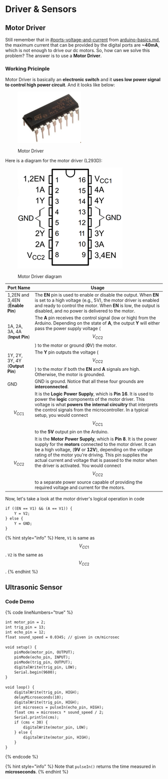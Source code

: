 # Driver & Sensors

## Motor Driver

Still remember that in [#ports-voltage-and-current](arduino-basics.md#ports-voltage-and-current "mention") from [arduino-basics.md](arduino-basics.md "mention"), the maximum current that can be provided by the digital ports are **\~40mA**, which is not enough to drive our dc motors. So, how can we solve this problem? The answer is to use a **Motor Driver**.

### Working Pricinple

Motor Driver is basically an **electronic switch** and it **uses low power signal to control high power circuit**. And it looks like below:

<figure><img src="../../.gitbook/assets/motor-driver.png" alt="" width="202"><figcaption><p>Motor Driver</p></figcaption></figure>

Here is a diagram for the motor driver (L293D):

<figure><img src="../../.gitbook/assets/motor-driver-diagram.png" alt="" width="335"><figcaption><p>Motor Driver diagram</p></figcaption></figure>

| Port Name                        | Usage                                                                                                                                                                                                                                                                                                                                                                                                                                                                                |
| -------------------------------- | ------------------------------------------------------------------------------------------------------------------------------------------------------------------------------------------------------------------------------------------------------------------------------------------------------------------------------------------------------------------------------------------------------------------------------------------------------------------------------------ |
| 1,2EN and 3,4EN (**Enable Pin**) | The **EN** pin is used to enable or disable the output. When **EN** is set to a high voltage (e.g., 5V), the motor driver is enabled and ready to control the motor. When **EN** is low, the output is disabled, and no power is delivered to the motor.                                                                                                                                                                                                                             |
| 1A, 2A, 3A, 4A (**Input Pin**)   | The **A** pin receives the control signal (low or high) from the Arduino. Depending on the state of **A**, the output **Y** will either pass the power supply voltage ($$V_{CC2}$$) to the motor or ground (**0**V) the motor.                                                                                                                                                                                                                                                       |
| 1Y, 2Y, 3Y, 4Y (**Output Pin**)  | The **Y** pin outputs the voltage ($$V_{CC2}$$) to the motor if both the **EN** and **A** signals are high. Otherwise, the motor is grounded.                                                                                                                                                                                                                                                                                                                                        |
| GND                              | GND is ground. Notice that all these four grounds are **interconnected**.                                                                                                                                                                                                                                                                                                                                                                                                            |
| $$V_{CC1}$$                      | It is the **Logic Power Supply**, which is **Pin 16**. It is used to power the **logic** components of the motor driver. This voltage is what **powers the internal circuitry** that interprets the control signals from the microcontroller. In a typical setup, you would connect $$V_{CC1}$$ to the **5V** output pin on the Arduino.                                                                                                                                             |
| $$V_{CC2}$$                      | It is the **Motor Power Supply**, which is **Pin 8**. It is the power supply for the **motors** connected to the motor driver. It can be a high voltage, (**9V** or **12V**), depending on the voltage rating of the motor you're driving. This pin supplies the actual current and voltage that is passed to the motor when the driver is activated. You would connect $$V_{CC2}$$ to a separate power source capable of providing the required voltage and current for the motors. |

Now, let's take a look at the motor driver's logical operation in code

```
if ((EN == V1) && (A == V1)) {
    Y = V2;
} else {
    Y = GND;
}
```

{% hint style="info" %}
Here, `V1` is same as $$V_{CC1}$$. `V2` is the same as $$V_{CC2}$$.
{% endhint %}

## Ultrasonic Sensor

### Code Demo

{% code lineNumbers="true" %}
```arduino
int motor_pin = 2;
int trig_pin = 13;
int echo_pin = 12;
float sound_speed = 0.0345; // given in cm/microsec

void setup() {
    pinMode(motor_pin, OUTPUT);
    pinMode(echo_pin, INPUT);
    pinMode(trig_pin, OUTPUT);
    digitalWrite(trig_pin, LOW);
    Serial.begin(9600);
}

void loop() {
    digitalWrite(trig_pin, HIGH);
    delayMicroseconds(10);
    digitalWrite(trig_pin, HIGH);
    int microsecs = pulseIn(echo_pin, HIGH);
    float cms = microsecs * sound_speed / 2;
    Serial.println(cms);
    if (cms < 30) {
        digitalWrite(motor_pin, LOW);
    } else {
        digitalWrite(motor_pin, HIGH);
    }
}
```
{% endcode %}

{% hint style="info" %}
Note that `pulseIn()` returns the time measured in **microseconds**.
{% endhint %}
